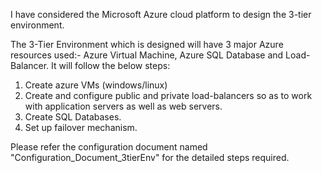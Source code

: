 
I have considered the Microsoft Azure cloud platform to design the 3-tier environment.

The 3-Tier Environment which is designed will have 3 major Azure resources used:- Azure Virtual Machine, Azure SQL Database and Load-Balancer. It will follow the below steps:

1. Create azure VMs (windows/linux)
2. Create and configure public and private load-balancers so as to work with application servers as well as web servers.
3. Create SQL Databases.
4. Set up failover mechanism.

Please refer the configuration document named "Configuration_Document_3tierEnv" for the detailed steps required.
